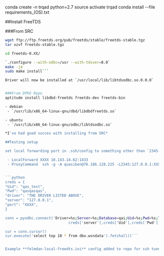 conda create -n trqad python=2.7
source activate trqad
conda install --file requirements_(OS).txt

##Install FreeTDS

###From SRC

```bash
wget ftp://ftp.freetds.org/pub/freetds/stable/freetds-stable.tgz
tar xzvf freetds-stable.tgz 

cd freetds-0.XX/

`./configure --with-odbc=/usr --with-tdsver=8.0`
make -j4
sudo make install```

Driver will now be installed at `/usr/local/lib/libtdsodbc.so.0.0.0`


###From DPKG Repo
aptitude install libdbd-freetds freetds-dev freetds-bin 

- debian
 - `/usr/lib/x86_64-linux-gnu/dbd/libdbdfreetds.so`

- ubuntu
 - `/usr/lib/x86_64-linux-gnu/odbc/libtdsodbc.so`

*I've had good succes with installing from SRC*

##Testing setup

set local forwarding port in .ssh/config to something other than `2345-2347`.  This port number is used twice. 

 - LocalForward XXXX 10.143.14.62:1433
 - ProxyCommand  ssh -g -A quasiben@76.186.128.225 -L2345:127.0.0.1:XXXX nc %h %p 2> /dev/null


```python
creds = {
"Uid": "qas_test",
"Pwd": "qasqasqas",
"driver": "THE DRIVER LISTED ABOVE",
"server": "127.0.0.1",
"port": "XXXX",
}

conn = pyodbc.connect('Driver=%s;Server=%s;Database=qai;Uid=%s;Pwd=%s;TDS_VERSION=8.0;PORT=%s'%(creds['driver'],\
                             creds['server'],creds['Uid'],creds['Pwd'],creds['port']))

cur = conn.cursor()
cur.execute('select top 10 * from dbo.wsndata').fetchall()```


Example **felmdan-local-freedts.ini** config added to repo for ssh tunneling